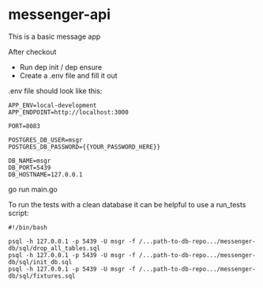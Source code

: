 # messenger-api
This is a basic message app

After checkout
- Run dep init / dep ensure
- Create a .env file and fill it out

.env file should look like this:
```
APP_ENV=local-development
APP_ENDPOINT=http://localhost:3000

PORT=8083

POSTGRES_DB_USER=msgr
POSTGRES_DB_PASSWORD={{YOUR_PASSWORD_HERE}}

DB_NAME=msgr
DB_PORT=5439
DB_HOSTNAME=127.0.0.1
```

go run main.go

To run the tests with a clean database it can be helpful to use a run_tests script:
```
#!/bin/bash

psql -h 127.0.0.1 -p 5439 -U msgr -f /...path-to-db-repo.../messenger-db/sql/drop_all_tables.sql
psql -h 127.0.0.1 -p 5439 -U msgr -f /...path-to-db-repo.../messenger-db/sql/init_db.sql
psql -h 127.0.0.1 -p 5439 -U msgr -f /...path-to-db-repo.../messenger-db/sql/fixtures.sql
```